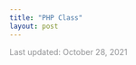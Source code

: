 ```yaml
---
title: "PHP Class"
layout: post
---
```




<font color='#909194'>Last updated: October 28, 2021</font>
